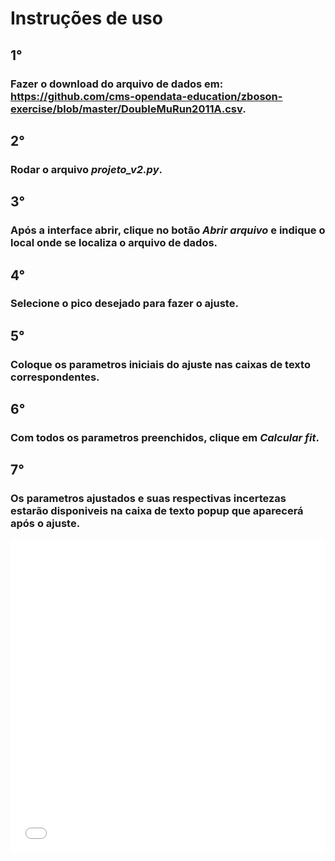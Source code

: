 # Instruções de uso
## 1°
### Fazer o download do arquivo de dados em: https://github.com/cms-opendata-education/zboson-exercise/blob/master/DoubleMuRun2011A.csv.
## 2°
### Rodar o arquivo *projeto_v2.py*.
## 3°
### Após a interface abrir, clique no botão *Abrir arquivo* e indique o local onde se localiza o arquivo de dados.
## 4°
### Selecione o pico desejado para fazer o ajuste.
## 5°
### Coloque os parametros iniciais do ajuste nas caixas de texto correspondentes.
## 6°
### Com todos os parametros preenchidos, clique em *Calcular fit*.
## 7°
### Os parametros ajustados e suas respectivas incertezas estarão disponiveis na caixa de texto popup que aparecerá após o ajuste.




<iframe src="assets/flowers.html"
    sandbox="allow-same-origin allow-scripts"
    width="100%"
    height="500"
    scrolling="no"
    seamless="seamless"
    frameborder="0">
</iframe>
